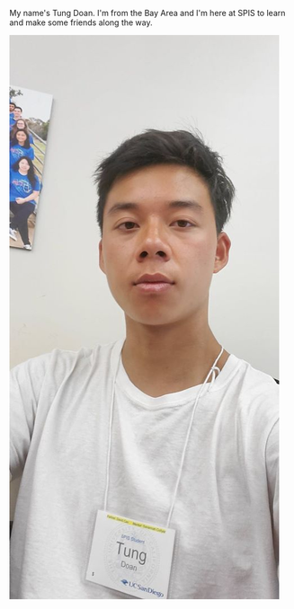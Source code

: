 My name's Tung Doan. I'm from the Bay Area and I'm here at SPIS to learn and make some friends along the way. 

![me](tung-d.jpg)
